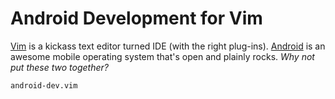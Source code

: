 # Android Development for Vim

[Vim](http://www.vim.org) is a kickass text editor turned IDE (with the right plug-ins). 
[Android](http://www.android.com) is an awesome mobile operating system that's 
open and plainly rocks. *Why not put these two together?*

`android-dev.vim`
